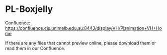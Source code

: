 # PL-Boxjelly

Confluence: https://confluence.cis.unimelb.edu.au:8443/display/VH/Planimation+VH+Home

If there are any files that cannot preview online, please download them or read them in our Confluence.
